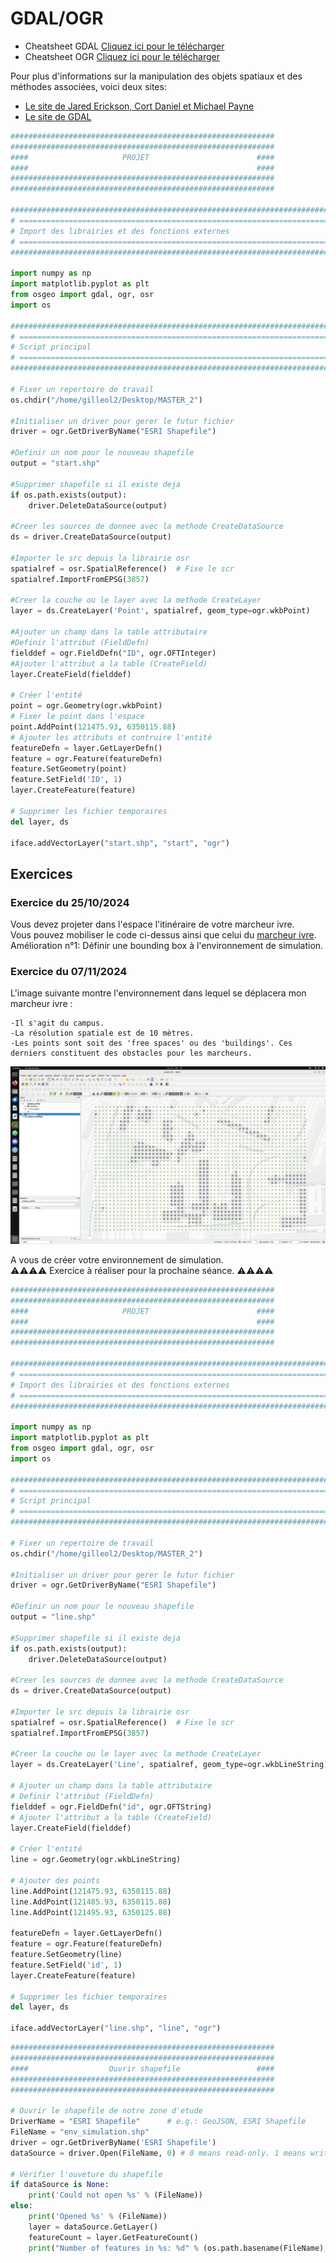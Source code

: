 # GDAL/OGR
* Cheatsheet GDAL <a href="images/GDAL_CHEATSHEET_2020.pdf" download>Cliquez ici pour le télécharger</a>
* Cheatsheet OGR <a href="images/OGR_CHEATSHEET_2020.pdf" download>Cliquez ici pour le télécharger</a>

Pour plus d'informations sur la manipulation des objets spatiaux et des méthodes associées, voici deux sites:
- [Le site de Jared Erickson, Cort Daniel et Michael Payne](https://pcjericks.github.io/py-gdalogr-cookbook/index.html)  
- [Le site de GDAL](https://gdal.org/en/latest/) 


``` python
###########################################################
###########################################################
####                     PROJET                        ####
####                                                   ####
###########################################################
###########################################################

###############################################################################
# ==============================================================================
# Import des librairies et des fonctions externes
# ==============================================================================
###############################################################################

import numpy as np
import matplotlib.pyplot as plt
from osgeo import gdal, ogr, osr
import os

###############################################################################
# ==============================================================================
# Script principal
# ==============================================================================
###############################################################################

# Fixer un repertoire de travail
os.chdir("/home/gilleol2/Desktop/MASTER_2")

#Initialiser un driver pour gerer le futur fichier
driver = ogr.GetDriverByName("ESRI Shapefile")

#Definir un nom pour le nouveau shapefile
output = "start.shp"

#Supprimer shapefile si il existe deja
if os.path.exists(output):
    driver.DeleteDataSource(output)
    
#Creer les sources de donnee avec la methode CreateDataSource
ds = driver.CreateDataSource(output)

#Importer le src depuis la librairie osr
spatialref = osr.SpatialReference()  # Fixe le scr
spatialref.ImportFromEPSG(3857)

#Creer la couche ou le layer avec la methode CreateLayer
layer = ds.CreateLayer('Point', spatialref, geom_type=ogr.wkbPoint)

#Ajouter un champ dans la table attributaire
#Definir l'attribut (FieldDefn)
fielddef = ogr.FieldDefn("ID", ogr.OFTInteger)
#Ajouter l'attribut a la table (CreateField)
layer.CreateField(fielddef)

# Créer l'entité
point = ogr.Geometry(ogr.wkbPoint)
# Fixer le point dans l'espace
point.AddPoint(121475.93, 6350115.88)
# Ajouter les attributs et contruire l'entité 
featureDefn = layer.GetLayerDefn()
feature = ogr.Feature(featureDefn)
feature.SetGeometry(point)
feature.SetField('ID', 1)
layer.CreateFeature(feature)

# Supprimer les fichier temporaires
del layer, ds               

iface.addVectorLayer("start.shp", "start", "ogr")

```
## Exercices

### Exercice du 25/10/2024
Vous devez projeter dans l'espace l'itinéraire de votre marcheur ivre.  
Vous pouvez mobiliser le code ci-dessus ainsi que celui du [marcheur ivre](./exercice_2.html).  
Amélioration n°1: Définir une bounding box à l'environnement de simulation.  

### Exercice du 07/11/2024
L'image suivante montre l'environnement dans lequel se déplacera mon marcheur ivre :

    -Il s'agit du campus.
    -La résolution spatiale est de 10 mètres.
    -Les points sont soit des 'free spaces' ou des 'buildings'. Ces derniers constituent des obstacles pour les marcheurs.

![env](images/env_QGIS.png)

A vous de créer votre environnement de simulation.  
⚠️⚠️⚠️⚠️ Exercice à réaliser pour la prochaine séance. ⚠️⚠️⚠️⚠️  



``` python
###########################################################
###########################################################
####                     PROJET                        ####
####                                                   ####
###########################################################
###########################################################

###############################################################################
# ==============================================================================
# Import des librairies et des fonctions externes
# ==============================================================================
###############################################################################

import numpy as np
import matplotlib.pyplot as plt
from osgeo import gdal, ogr, osr
import os

###############################################################################
# ==============================================================================
# Script principal
# ==============================================================================
###############################################################################

# Fixer un repertoire de travail
os.chdir("/home/gilleol2/Desktop/MASTER_2")

#Initialiser un driver pour gerer le futur fichier
driver = ogr.GetDriverByName("ESRI Shapefile")

#Definir un nom pour le nouveau shapefile
output = "line.shp"

#Supprimer shapefile si il existe deja
if os.path.exists(output):
    driver.DeleteDataSource(output)
    
#Creer les sources de donnee avec la methode CreateDataSource
ds = driver.CreateDataSource(output)

#Importer le src depuis la librairie osr
spatialref = osr.SpatialReference()  # Fixe le scr
spatialref.ImportFromEPSG(3857)

#Creer la couche ou le layer avec la methode CreateLayer
layer = ds.CreateLayer('Line', spatialref, geom_type=ogr.wkbLineString)

# Ajouter un champ dans la table attributaire
# Definir l'attribut (FieldDefn)
fielddef = ogr.FieldDefn("id", ogr.OFTString)
# Ajouter l'attribut a la table (CreateField)
layer.CreateField(fielddef)

# Créer l'entité
line = ogr.Geometry(ogr.wkbLineString)

# Ajouter des points 
line.AddPoint(121475.93, 6350115.88)
line.AddPoint(121485.93, 6350115.88)
line.AddPoint(121495.93, 6350125.88)

featureDefn = layer.GetLayerDefn()
feature = ogr.Feature(featureDefn)
feature.SetGeometry(line)
feature.SetField('id', 1)
layer.CreateFeature(feature)

# Supprimer les fichier temporaires
del layer, ds               

iface.addVectorLayer("line.shp", "line", "ogr")

```

``` python
###########################################################
###########################################################
####                  Ouvrir shapefile                 ####
###########################################################
###########################################################

# Ouvrir le shapefile de notre zone d'etude 
DriverName = "ESRI Shapefile"      # e.g.: GeoJSON, ESRI Shapefile
FileName = "env_simulation.shp"
driver = ogr.GetDriverByName('ESRI Shapefile')
dataSource = driver.Open(FileName, 0) # 0 means read-only. 1 means writeable.

# Vérifier l'ouveture du shapefile
if dataSource is None:
    print('Could not open %s' % (FileName))
else:
    print('Opened %s' % (FileName))
    layer = dataSource.GetLayer()
    featureCount = layer.GetFeatureCount()
    print("Number of features in %s: %d" % (os.path.basename(FileName),featureCount))
```
